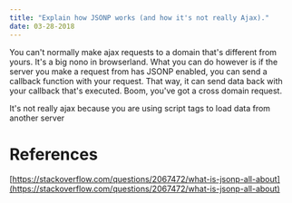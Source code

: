 ```yaml
---
title: "Explain how JSONP works (and how it's not really Ajax)."
date: 03-28-2018
---
```


You can't normally make ajax requests to a domain that's different from yours. It's a big nono in browserland. What you can do however is if the server you make a request from has JSONP enabled, you can send a callback function with your request. That way, it can send data back with your callback that's executed. Boom, you've got a cross domain request.

It's not really ajax because you are using script tags to load data from another server

# References

[https://stackoverflow.com/questions/2067472/what-is-jsonp-all-about](https://stackoverflow.com/questions/2067472/what-is-jsonp-all-about)